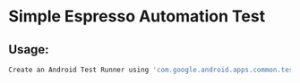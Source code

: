Simple Espresso Automation Test
===============================

Usage:
------
```sh
Create an Android Test Runner using 'com.google.android.apps.common.testing.testrunner.GoogleInstrumentationTestRunner'
```
